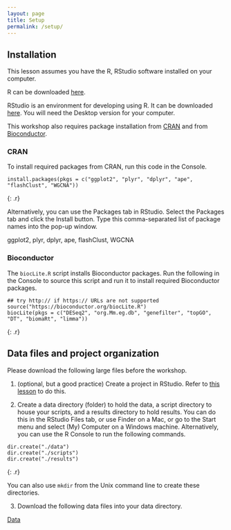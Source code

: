 ```yaml
---
layout: page
title: Setup
permalink: /setup/
---
```

## Installation

This lesson assumes you have the R, RStudio software installed on your computer.

R can be downloaded [here](https://cran.r-project.org/mirrors.html).

RStudio is an environment for developing using R.
It can be downloaded [here](https://www.rstudio.com/products/rstudio/download/).
You will need the Desktop version for your computer.

This workshop also requires package installation from [CRAN](https://cran.r-project.org) 
and from [Bioconductor](http://www.bioconductor.org/).

### CRAN

To install required packages from CRAN, run this code in the Console.

~~~
install.packages(pkgs = c("ggplot2", "plyr", "dplyr", "ape", "flashClust", "WGCNA"))
~~~
{: .r}

Alternatively, you can use the Packages tab in RStudio.
Select the Packages tab and click the Install button.
Type this comma-separated list of package names into 
the pop-up window.

ggplot2, plyr, dplyr, ape, flashClust, WGCNA

### Bioconductor

The `biocLite.R` script installs Bioconductor packages.
Run the following in the Console to source this script 
and run it to install required Bioconductor packages.

~~~
## try http:// if https:// URLs are not supported
source("https://bioconductor.org/biocLite.R")
biocLite(pkgs = c("DESeq2", "org.Mm.eg.db", "genefilter", "topGO", "DT", "biomaRt", "limma"))
~~~
{: .r}


## Data files and project organization
Please download the following large files before the workshop. 

1. (optional, but a good practice) Create a project in RStudio. Refer to 
[this lesson](http://swcarpentry.github.io/r-novice-gapminder/02-project-intro/) 
to do this.

2. Create a data directory (folder) to hold the data, a script 
directory to house your scripts, and a results directory to hold results.
You can do this in the  RStudio Files tab, or use Finder on a Mac, 
or go to the Start menu and select (My) Computer on a Windows machine.
Alternatively, you can use the R Console to run the following commands.

~~~
dir.create("./data")
dir.create("./scripts")
dir.create("./results")
~~~
{: .r}

You can also use `mkdir` from the Unix command line to create these directories.

3. Download the following data files into your data directory. 

[Data](ftp://ftp.jax.org/dgatti/AddictionCourse2017/DO_striatum_addiction2017_0912.Rdata)

